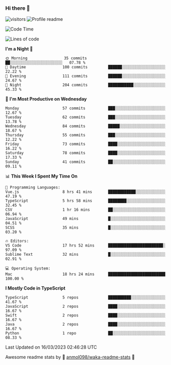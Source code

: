 ### Hi there 👋  
![visitors](https://visitor-badge.laobi.icu/badge?page_id=leverglowh) ![Profile readme](https://github.com/leverglowh/leverglowh/workflows/Profile%20readme/badge.svg?branch=master)

<!--START_SECTION:waka-->
![Code Time](http://img.shields.io/badge/Code%20Time-1%2C980%20hrs%2019%20mins-blue)

![Lines of code](https://img.shields.io/badge/From%20Hello%20World%20I%27ve%20Written-184.3%20thousand%20lines%20of%20code-blue)

**I'm a Night 🦉** 

```text
🌞 Morning                35 commits          ██░░░░░░░░░░░░░░░░░░░░░░░   07.78 % 
🌆 Daytime                100 commits         ██████░░░░░░░░░░░░░░░░░░░   22.22 % 
🌃 Evening                111 commits         ██████░░░░░░░░░░░░░░░░░░░   24.67 % 
🌙 Night                  204 commits         ███████████░░░░░░░░░░░░░░   45.33 % 
```
📅 **I'm Most Productive on Wednesday** 

```text
Monday                   57 commits          ███░░░░░░░░░░░░░░░░░░░░░░   12.67 % 
Tuesday                  62 commits          ███░░░░░░░░░░░░░░░░░░░░░░   13.78 % 
Wednesday                84 commits          █████░░░░░░░░░░░░░░░░░░░░   18.67 % 
Thursday                 55 commits          ███░░░░░░░░░░░░░░░░░░░░░░   12.22 % 
Friday                   73 commits          ████░░░░░░░░░░░░░░░░░░░░░   16.22 % 
Saturday                 78 commits          ████░░░░░░░░░░░░░░░░░░░░░   17.33 % 
Sunday                   41 commits          ██░░░░░░░░░░░░░░░░░░░░░░░   09.11 % 
```


📊 **This Week I Spent My Time On** 

```text
💬 Programming Languages: 
Vue.js                   8 hrs 41 mins       ████████████░░░░░░░░░░░░░   47.19 % 
TypeScript               5 hrs 58 mins       ████████░░░░░░░░░░░░░░░░░   32.45 % 
CSV                      1 hr 16 mins        ██░░░░░░░░░░░░░░░░░░░░░░░   06.94 % 
JavaScript               49 mins             █░░░░░░░░░░░░░░░░░░░░░░░░   04.51 % 
SCSS                     35 mins             █░░░░░░░░░░░░░░░░░░░░░░░░   03.20 % 

🔥 Editors: 
VS Code                  17 hrs 52 mins      ████████████████████████░   97.09 % 
Sublime Text             32 mins             █░░░░░░░░░░░░░░░░░░░░░░░░   02.91 % 

💻 Operating System: 
Mac                      18 hrs 24 mins      █████████████████████████   100.00 % 
```

**I Mostly Code in TypeScript** 

```text
TypeScript               5 repos             ██████████░░░░░░░░░░░░░░░   41.67 % 
JavaScript               2 repos             ████░░░░░░░░░░░░░░░░░░░░░   16.67 % 
Swift                    2 repos             ████░░░░░░░░░░░░░░░░░░░░░   16.67 % 
Java                     2 repos             ████░░░░░░░░░░░░░░░░░░░░░   16.67 % 
Python                   1 repo              ██░░░░░░░░░░░░░░░░░░░░░░░   08.33 % 
```




 Last Updated on 16/03/2023 02:46:28 UTC
<!--END_SECTION:waka-->


Awesome readme stats by :star2: [anmol098/waka-readme-stats](https://github.com/anmol098/waka-readme-stats) :star2:
